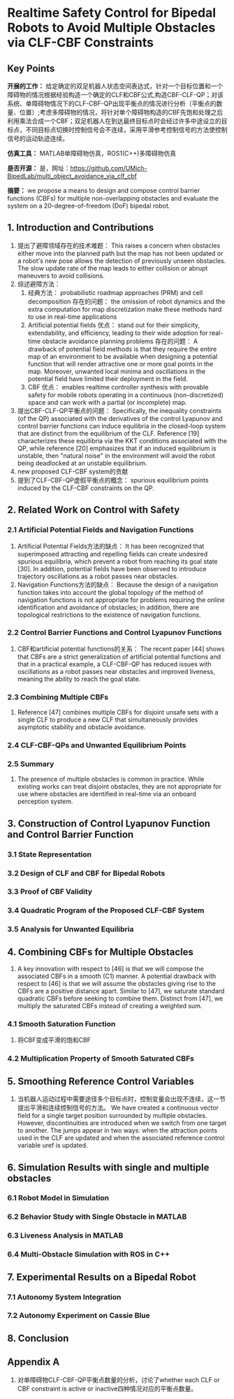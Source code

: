 # Realtime Safety Control for Bipedal Robots to Avoid Multiple Obstacles via CLF-CBF Constraints

## Key Points

**开展的工作：**
给定确定的双足机器人状态空间表达式，针对一个目标位置和一个障碍物的情况根据经验构造一个确定的CLF和CBF公式,构造CBF-CLF-QP；对该系统、单障碍物情况下的CLF-CBF-QP出现平衡点的情况进行分析（平衡点的数量、位置）;考虑多障碍物的情况，将针对单个障碍物构造的CBF先饱和处理之后利用乘法合成一个CBF；双足机器人在到达最终目标点时会经过许多中途设立的目标点，不同目标点切换时控制信号会不连续，采用平滑参考控制信号的方法使控制信号的运动轨迹连续。

**仿真工具：**
MATLAB单障碍物仿真，ROS1(C++)多障碍物仿真

**是否开源：**
是，网址：<https://github.com/UMich-BipedLab/multi_object_avoidance_via_clf_cbf>

**摘要：**
we propose a means to design and compose control barrier functions (CBFs) for multiple non-overlapping obstacles and evaluate the system on a 20-degree-of-freedom (DoF) bipedal robot.

## 1. Introduction and Contributions

1. 提出了避障领域存在的技术难题：
   This raises a concern when obstacles either move into the planned path but the map has not been updated or a robot's new pose allows the detection of previously unseen obstacles. The slow update rate of the map leads to either collision or abrupt maneuvers to avoid collisions.
2. 综述避障方法：
   1) 经典方法：
        probabilistic roadmap approaches (PRM) and cell decomposition
      存在的问题：
        the omission of robot dynamics and the extra computation for map discretization make these methods hard to use in real-time applications
   2) Artificial potential fields
      优点：
        stand out for their simplicity, extendability, and efficiency, leading to their wide adoption for real-time obstacle avoidance planning problems
      存在的问题：
        A drawback of potential field methods is that they require the entire map of an environment to be available when designing a potential function that will render attractive one or more goal points in the map. Moreover, unwanted local minima and oscillations in the potential field have limited their deployment in the field.
   3) CBF
      优点：
        enables realtime controller synthesis with provable safety for mobile robots operating in a continuous (non-discretized) space and can work with a partial (or incomplete) map.
3. 提出CBF-CLF-QP平衡点的问题：
   Specifically, the inequality constraints (of the QP) associated with the derivatives of the control Lyapunov and control barrier functions can induce equilibria in the closed-loop system that are distinct from the equilibrium of the CLF. Reference [19] characterizes these equilibria via the KKT conditions associated with the QP, while reference [20] emphasizes that if an induced equilibrium is unstable, then "natural noise" in the environment will avoid the robot being deadlocked at an unstable equilibrium.
4. new proposed CLF-CBF system的贡献
5. 提到了CLF-CBF-QP虚假平衡点的概念：
   spurious equilibrium points induced by the CLF-CBF constraints on the QP.

## 2. Related Work on Control with Safety

### 2.1 Artificial Potential Fields and Navigation Functions

1. Artificial Potential Fields方法的缺点：
   It has been recognized that superimposed attracting and repelling fields can create undesired spurious equilibria, which prevent a robot from reaching its goal state [30]. In addition, potential fields have been observed to introduce trajectory oscillations as a robot passes near obstacles.
2. Navigation Functions方法的缺点：
   Because the design of a navigation function takes into account the global topology of the method of navigation functions is not appropriate for problems requiring the online identification and avoidance of obstacles; in addition, there are topological restrictions to the existence of navigation functions.

### 2.2 Control Barrier Functions and Control Lyapunov Functions

1. CBF和artificial potential functions的关系：
   The recent paper [44] shows that CBFs are a strict generalization of artificial potential functions and that in a practical example, a CLF-CBF-QP has reduced issues with oscillations as a robot passes near obstacles and improved liveness, meaning the ability to reach the goal state.

### 2.3 Combining Multiple CBFs

1. Reference [47] combines multiple CBFs for disjoint unsafe sets with a single CLF to produce a new CLF that simultaneously provides asymptotic stability and obstacle avoidance.

### 2.4 CLF-CBF-QPs and Unwanted Equilibrium Points

### 2.5 Summary

1. The presence of multiple obstacles is common in practice. While existing works can treat disjoint obstacles, they are not appropriate for use where obstacles are identified in real-time via an onboard perception system.

## 3. Construction of Control Lyapunov Function and Control Barrier Function

### 3.1 State Representation

### 3.2 Design of CLF and CBF for Bipedal Robots

### 3.3 Proof of CBF Validity

### 3.4 Quadratic Program of the Proposed CLF-CBF System

### 3.5 Analysis for Unwanted Equilibria

## 4. Combining CBFs for Multiple Obstacles

1. A key innovation with respect to [46] is that we will compose the associated CBFs in a smooth (C1) manner. A potential drawback with respect to [46] is that we will assume the obstacles giving rise to the CBFs are a positive distance apart. Similar to [47], we saturate standard quadratic CBFs before seeking to combine them. Distinct from [47], we multiply the saturated CBFs instead of creating a weighted sum.

### 4.1 Smooth Saturation Function

1. 将CBF变成平滑的饱和CBF

### 4.2 Multiplication Property of Smooth Saturated CBFs

## 5. Smoothing Reference Control Variables

1. 当机器人运动过程中需要途径多个目标点时，控制变量会出现不连续，这一节提出平滑和连续控制信号的方法。
   We have created a continuous vector field for a single target position surrounded by multiple obstacles. However, discontinuities are introduced when we switch from one target to another. The jumps appear in two ways: when the attraction points used in the CLF are updated and when the associated reference control variable uref is updated.

## 6. Simulation Results with single and multiple obstacles

### 6.1 Robot Model in Simulation

### 6.2 Behavior Study with Single Obstacle in MATLAB

### 6.3 Liveness Analysis in MATLAB

### 6.4 Multi-Obstacle Simulation with ROS in C++

## 7. Experimental Results on a Bipedal Robot

### 7.1 Autonomy System Integration

### 7.2 Autonomy Experiment on Cassie Blue

## 8. Conclusion

## Appendix A

1. 对单障碍物CLF-CBF-QP平衡点数量的分析，讨论了whether each CLF or CBF constraint is active or inactive四种情况对应的平衡点数量。
